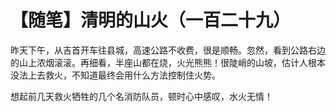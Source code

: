 # 【随笔】清明的山火（一百二十九）

昨天下午，从吉首开车往县城，高速公路不收费，很是顺畅。忽然，看到公路右边的山上浓烟滚滚。再细看，半座山都在烧，火光熊熊！很陡峭的山坡，估计人根本没法上去救火，不知道最终会用什么方法控制住火势。

想起前几天救火牺牲的几个名消防队员，顿时心中感叹，水火无情！